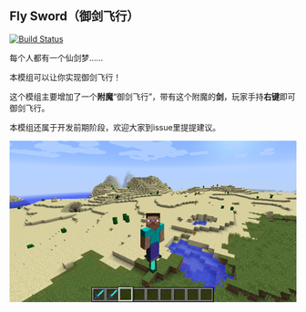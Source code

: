 ## Fly Sword（御剑飞行）
[![Build Status](https://www.travis-ci.org/ClaymanTwinkle/FlySword.svg?branch=master)](https://www.travis-ci.org/ClaymanTwinkle/FlySword)

每个人都有一个仙剑梦……

本模组可以让你实现御剑飞行！

这个模组主要增加了一个**附魔**“御剑飞行”，带有这个附魔的**剑**，玩家手持**右键**即可御剑飞行。

本模组还属于开发前期阶段，欢迎大家到issue里提提建议。

![模组图](./img/1.png)